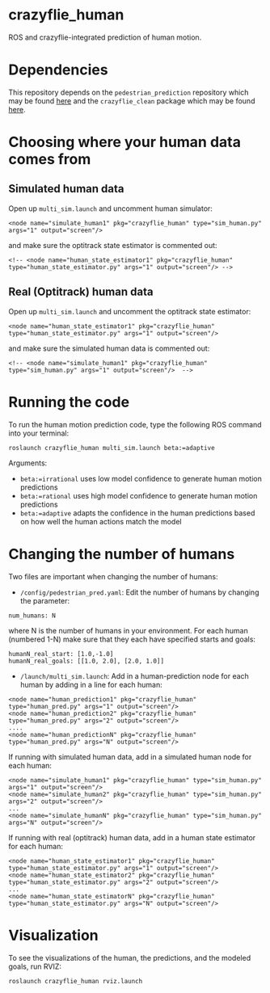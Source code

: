# crazyflie_human

ROS and crazyflie-integrated prediction of human motion. 

# Dependencies
This repository depends on the ```pedestrian_prediction``` repository which may be found [here](https://github.com/sirspinach/pedestrian_prediction) and the ```crazyflie_clean``` package which may be found [here](https://github.com/HJReachability/crazyflie_clean).

# Choosing where your human data comes from

## Simulated human data
Open up ```multi_sim.launch``` and uncomment human simulator:
```
<node name="simulate_human1" pkg="crazyflie_human" type="sim_human.py" args="1" output="screen"/> 
```
and make sure the optitrack state estimator is commented out:
```
<!-- <node name="human_state_estimator1" pkg="crazyflie_human" type="human_state_estimator.py" args="1" output="screen"/> -->
```

## Real (Optitrack) human data
Open up ```multi_sim.launch``` and uncomment the optitrack state estimator:
```
<node name="human_state_estimator1" pkg="crazyflie_human" type="human_state_estimator.py" args="1" output="screen"/>
```
and make sure the simulated human data is commented out:
```
<!-- <node name="simulate_human1" pkg="crazyflie_human" type="sim_human.py" args="1" output="screen"/>  -->
```

# Running the code
To run the human motion prediction code, type the following ROS command into your terminal:
```
roslaunch crazyflie_human multi_sim.launch beta:=adaptive
```
Arguments:
* ```beta:=irrational``` uses low model confidence to generate human motion predictions
* ```beta:=rational``` uses high model confidence to generate human motion predictions
* ```beta:=adaptive``` adapts the confidence in the human predictions based on how well the human actions match the model

# Changing the number of humans
Two files are important when changing the number of humans:
* ```/config/pedestrian_pred.yaml```: Edit the number of humans by changing the parameter:
```
num_humans: N
```
where N is the number of humans in your environment. For each human (numbered 1-N) make sure that they each have specified starts and goals:
```
humanN_real_start: [1.0,-1.0]
humanN_real_goals: [[1.0, 2.0], [2.0, 1.0]]
```

* ```/launch/multi_sim.launch```: Add in a human-prediction node for each human by adding in a line for each human:
```
<node name="human_prediction1" pkg="crazyflie_human" type="human_pred.py" args="1" output="screen"/> 
<node name="human_prediction2" pkg="crazyflie_human" type="human_pred.py" args="2" output="screen"/> 
....
<node name="human_predictionN" pkg="crazyflie_human" type="human_pred.py" args="N" output="screen"/> 
```
If running with simulated human data, add in a simulated human node for each human:
```
<node name="simulate_human1" pkg="crazyflie_human" type="sim_human.py" args="1" output="screen"/> 
<node name="simulate_human2" pkg="crazyflie_human" type="sim_human.py" args="2" output="screen"/> 
...
<node name="simulate_humanN" pkg="crazyflie_human" type="sim_human.py" args="N" output="screen"/> 
```
If running with real (optitrack) human data, add in a human state estimator for each human:
```
<node name="human_state_estimator1" pkg="crazyflie_human" type="human_state_estimator.py" args="1" output="screen"/> 
<node name="human_state_estimator2" pkg="crazyflie_human" type="human_state_estimator.py" args="2" output="screen"/> 
...
<node name="human_state_estimatorN" pkg="crazyflie_human" type="human_state_estimator.py" args="N" output="screen"/> 
```

# Visualization
To see the visualizations of the human, the predictions, and the modeled goals, run RVIZ:
```
roslaunch crazyflie_human rviz.launch
```
